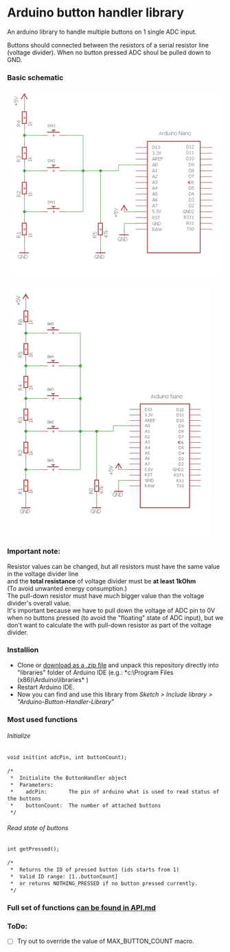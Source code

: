 # Arduino button handler library

An arduino library to handle multiple buttons on 1 single ADC input.

Buttons should connected between  the resistors of a serial resistor line (voltage divider).
When no button pressed ADC shoul be pulled down to GND.

### Basic schematic

![Basic schematic with 3 buttons](https://raw.githubusercontent.com/bbkbarbar/Arduino-ButtonHandler-library/master/Docs/Schematic_with_3_buttons.png)

![Basic schematic with 3 buttons](https://raw.githubusercontent.com/bbkbarbar/Arduino-ButtonHandler-library/master/Docs/Schematic_with_5_buttons.png)

### Important note:
Resistor values can be changed, but all resistors must have the same value in the voltage divider line <br>
and the <b>total resistance</b> of voltage divider must be <b>at least 1kOhm</b><br>
(To avoid unwanted energy consumption.) <br>
The pull-down resistor must have much bigger value than the voltage divider's overall value. <br>
It's important because we have to pull down the voltage of ADC pin to 0V when no buttons pressed (to avoid the "floating" state of ADC input),
but we don't want to calculate the with pull-down resistor as part of the voltage divider.

### Installion

- Clone or [download as a .zip file](https://github.com/bbkbarbar/Arduino-ButtonHandler-library/archive/master.zip) and unpack this repository directly into  "libraries" folder of Arduino IDE (e.g.: *c:\Program Files (x86)\Arduino\libraries\* )
- Restart Arduino IDE.
- Now you can find and use this library from *Sketch > Include library > "Arduino-Button-Handler-Library"*

### Most used functions
###### Initialize
```
void init(int adcPin, int buttonCount);

/*
 *  Initialite the ButtonHandler object
 *  Parameters:
 *    adcPin:       The pin of arduino what is used to read status of the buttons
 *    buttonCount:  The number of attached buttons
 */
```

###### Read state of buttons
```
int getPressed();

/*
 *  Returns the ID of pressed button (ids starts from 1)
 *  Valid ID range: [1..buttonCount]
 *  or returns NOTHING_PRESSED if no button pressed currently.
 */
```


### Full set of functions [can be found in API.md](https://github.com/bbkbarbar/Arduino-ButtonHandler-library/blob/master/API.md)


### ToDo:
- [ ] Try out to override the value of MAX_BUTTON_COUNT macro.
